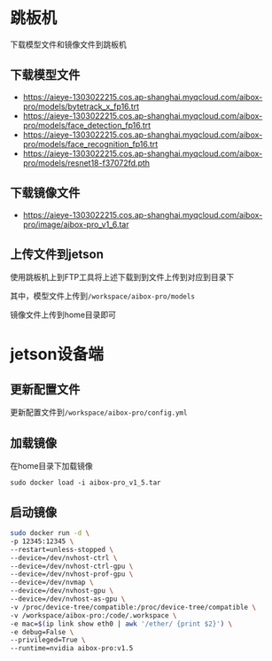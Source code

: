 # 跳板机 

下载模型文件和镜像文件到跳板机

## 下载模型文件

- https://aieye-1303022215.cos.ap-shanghai.myqcloud.com/aibox-pro/models/bytetrack_x_fp16.trt
- https://aieye-1303022215.cos.ap-shanghai.myqcloud.com/aibox-pro/models/face_detection_fp16.trt
- https://aieye-1303022215.cos.ap-shanghai.myqcloud.com/aibox-pro/models/face_recognition_fp16.trt
- https://aieye-1303022215.cos.ap-shanghai.myqcloud.com/aibox-pro/models/resnet18-f37072fd.pth

## 下载镜像文件

- https://aieye-1303022215.cos.ap-shanghai.myqcloud.com/aibox-pro/image/aibox-pro_v1_6.tar

## 上传文件到jetson

使用跳板机上到FTP工具将上述下载到到文件上传到对应到目录下

其中，模型文件上传到`/workspace/aibox-pro/models`

镜像文件上传到home目录即可

# jetson设备端

## 更新配置文件

更新配置文件到`/workspace/aibox-pro/config.yml`

## 加载镜像

在home目录下加载镜像

`sudo docker load -i aibox-pro_v1_5.tar`

## 启动镜像

```bash
sudo docker run -d \
-p 12345:12345 \
--restart=unless-stopped \
--device=/dev/nvhost-ctrl \
--device=/dev/nvhost-ctrl-gpu \
--device=/dev/nvhost-prof-gpu \
--device=/dev/nvmap \
--device=/dev/nvhost-gpu \
--device=/dev/nvhost-as-gpu \
-v /proc/device-tree/compatible:/proc/device-tree/compatible \
-v /workspace/aibox-pro:/code/.workspace \
-e mac=$(ip link show eth0 | awk '/ether/ {print $2}') \
-e debug=False \
--privileged=True \
--runtime=nvidia aibox-pro:v1.5
```